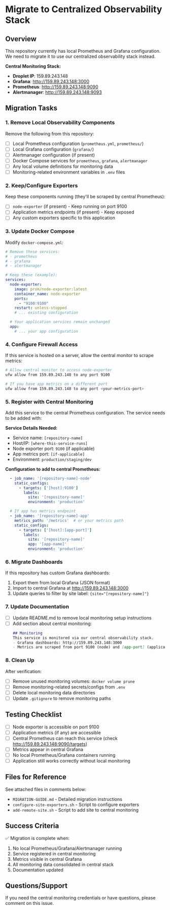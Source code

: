 # Migrate to Centralized Observability Stack

## Overview
This repository currently has local Prometheus and Grafana configuration. We need to migrate it to use our centralized observability stack instead.

**Central Monitoring Stack:**
- **Droplet IP**: 159.89.243.148
- **Grafana**: http://159.89.243.148:3000
- **Prometheus**: http://159.89.243.148:9090
- **Alertmanager**: http://159.89.243.148:9093

## Migration Tasks

### 1. Remove Local Observability Components

Remove the following from this repository:
- [ ] Local Prometheus configuration (`prometheus.yml`, `prometheus/`)
- [ ] Local Grafana configuration (`grafana/`)
- [ ] Alertmanager configuration (if present)
- [ ] Docker Compose services for `prometheus`, `grafana`, `alertmanager`
- [ ] Any local volume definitions for monitoring data
- [ ] Monitoring-related environment variables in `.env` files

### 2. Keep/Configure Exporters

Keep these components running (they'll be scraped by central Prometheus):
- [ ] `node-exporter` (if present) - Keep running on port 9100
- [ ] Application metrics endpoints (if present) - Keep exposed
- [ ] Any custom exporters specific to this application

### 3. Update Docker Compose

Modify `docker-compose.yml`:
```yaml
# Remove these services:
# - prometheus
# - grafana
# - alertmanager

# Keep these (example):
services:
  node-exporter:
    image: prom/node-exporter:latest
    container_name: node-exporter
    ports:
      - "9100:9100"
    restart: unless-stopped
    # ... existing configuration

  # Your application services remain unchanged
  app:
    # ... your app configuration
```

### 4. Configure Firewall Access

If this service is hosted on a server, allow the central monitor to scrape metrics:

```bash
# Allow central monitor to access node-exporter
ufw allow from 159.89.243.148 to any port 9100

# If you have app metrics on a different port
ufw allow from 159.89.243.148 to any port <your-metrics-port>
```

### 5. Register with Central Monitoring

Add this service to the central Prometheus configuration. The service needs to be added with:

**Service Details Needed:**
- Service name: `[repository-name]`
- Host/IP: `[where-this-service-runs]`
- Node exporter port: `9100` (if applicable)
- App metrics port: `[if-applicable]`
- Environment: `production/staging/dev`

**Configuration to add to central Prometheus:**
```yaml
  - job_name: '[repository-name]-node'
    static_configs:
      - targets: ['[host]:9100']
        labels:
          site: '[repository-name]'
          environment: 'production'

  # If app has metrics endpoint
  - job_name: '[repository-name]-app'
    metrics_path: '/metrics'  # or your metrics path
    static_configs:
      - targets: ['[host]:[app-port]']
        labels:
          site: '[repository-name]'
          app: '[app-name]'
          environment: 'production'
```

### 6. Migrate Dashboards

If this repository has custom Grafana dashboards:
1. Export them from local Grafana (JSON format)
2. Import to central Grafana at http://159.89.243.148:3000
3. Update queries to filter by site label: `{site="[repository-name]"}`

### 7. Update Documentation

- [ ] Update README.md to remove local monitoring setup instructions
- [ ] Add section about central monitoring:
  ```markdown
  ## Monitoring
  This service is monitored via our central observability stack.
  - Grafana dashboards: http://159.89.243.148:3000
  - Metrics are scraped from port 9100 (node) and [app-port] (application)
  ```

### 8. Clean Up

After verification:
- [ ] Remove unused monitoring volumes: `docker volume prune`
- [ ] Remove monitoring-related secrets/configs from `.env`
- [ ] Delete local monitoring data directories
- [ ] Update `.gitignore` to remove monitoring paths

## Testing Checklist

- [ ] Node exporter is accessible on port 9100
- [ ] Application metrics (if any) are accessible
- [ ] Central Prometheus can reach this service (check http://159.89.243.148:9090/targets)
- [ ] Metrics appear in central Grafana
- [ ] No local Prometheus/Grafana containers running
- [ ] Application still works correctly without local monitoring

## Files for Reference

See attached files in comments below:
- `MIGRATION-GUIDE.md` - Detailed migration instructions
- `configure-site-exporters.sh` - Script to configure exporters
- `add-remote-site.sh` - Script to add site to central monitoring

## Success Criteria

✅ Migration is complete when:
1. No local Prometheus/Grafana/Alertmanager running
2. Service registered in central monitoring
3. Metrics visible in central Grafana
4. All monitoring data consolidated in central stack
5. Documentation updated

## Questions/Support

If you need the central monitoring credentials or have questions, please comment on this issue.